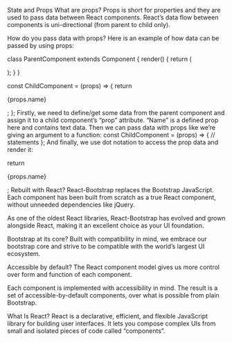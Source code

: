 State and Props
What are props? Props is short for properties and they are used to pass data between React components. React’s data flow between components is uni-directional (from parent to child only).

How do you pass data with props? Here is an example of how data can be passed by using props:

class ParentComponent extends Component {
render() {
return (

);
} }

const ChildComponent = (props) => {
return

{props.name}

; }; Firstly, we need to define/get some data from the parent component and assign it to a child component’s “prop” attribute.
“Name” is a defined prop here and contains text data. Then we can pass data with props like we’re giving an argument to a function:
const ChildComponent = (props) => {
// statements }; And finally, we use dot notation to access the prop data and render it:

return

{props.name}

;
Rebuilt with React?
React-Bootstrap replaces the Bootstrap JavaScript. Each component has been built from scratch as a true React component, without unneeded dependencies like jQuery.

As one of the oldest React libraries, React-Bootstrap has evolved and grown alongside React, making it an excellent choice as your UI foundation.

Bootstrap at its core?
Built with compatibility in mind, we embrace our bootstrap core and strive to be compatible with the world’s largest UI ecosystem.

Accessible by default?
The React component model gives us more control over form and function of each component.

Each component is implemented with accessibility in mind. The result is a set of accessible-by-default components, over what is possible from plain Bootstrap.

What Is React?
React is a declarative, efficient, and flexible JavaScript library for building user interfaces. It lets you compose complex UIs from small and isolated pieces of code called “components”.